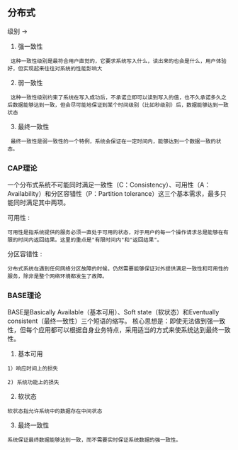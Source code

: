 ## 分布式
 级别 -> 
   1. 强一致性 
        
     这种一致性级别是最符合用户直觉的，它要求系统写入什么，读出来的也会是什么，用户体验好，但实现起来往往对系统的性能影响大
     
     
   2. 弱一致性
        
     这种一致性级别约束了系统在写入成功后，不承诺立即可以读到写入的值，也不久承诺多久之后数据能够达到一致，但会尽可能地保证到某个时间级别（比如秒级别）后，数据能够达到一致状态
     
     
   3. 最终一致性
   
     最终一致性是弱一致性的一个特例，系统会保证在一定时间内，能够达到一个数据一致的状态。
     
### CAP理论

一个分布式系统不可能同时满足一致性（C：Consistency）、可用性（A：Availability）和分区容错性（P：Partition tolerance）这三个基本需求，最多只能同时满足其中两项。

可用性 :
    
    可用性是指系统提供的服务必须一直处于可用的状态，对于用户的每一个操作请求总是能够在有限的时间内返回结果。这里的重点是"有限时间内"和"返回结果"。
    
分区容错性 :
    
    分布式系统在遇到任何网络分区故障的时候，仍然需要能够保证对外提供满足一致性和可用性的服务，除非是整个网络环境都发生了故障。
    
### BASE理论

BASE是Basically Available（基本可用）、Soft state（软状态）和Eventually consistent（最终一致性）三个短语的缩写。
核心思想是：即使无法做到强一致性，但每个应用都可以根据自身业务特点，采用适当的方式来使系统达到最终一致性。

   1. 基本可用 
   
    1）响应时间上的损失
    
    2) 系统功能上的损失
    
   2. 软状态
    
    软状态指允许系统中的数据存在中间状态
   
   3. 最终一致性
   
    系统保证最终数据能够达到一致，而不需要实时保证系统数据的强一致性。


    
